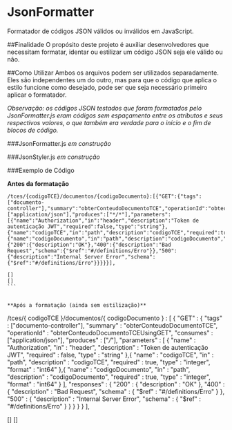 # JsonFormatter
Formatador de códigos JSON válidos ou inválidos em JavaScript.


##Finalidade
  O propósito deste projeto é auxiliar desenvolvedores que necessitam formatar, identar ou estilizar um código JSON seja ele válido ou não.


##Como Utilizar
  Ambos os arquivos podem ser utilizados separadamente. Eles são independentes um do outro, mas para que o código que aplica o estilo funcione como desejado, pode ser que seja necessário primeiro aplicar o formatador.
  
  *Observação: os códigos JSON testados que foram formatados pelo JsonFormatter.js eram códigos sem espaçamento entre os atributos e seus respectivos valores, o que também era verdade para o início e o fim de blocos de código.*
  
###JsonFormatter.js
*em construção*

###JsonStyler.js
*em construção*

###Exemplo de Código


**Antes da formatação**

````
/tces/{codigoTCE}/documentos/{codigoDocumento}:[{"GET":{"tags":["documento-controller"],"summary":"obterConteudoDocumentoTCE","operationId":"obterConteudoDocumentoTCEUsingGET","consumes":["application/json"],"produces":["*/*"],"parameters":[{"name":"Authorization","in":"header","description":"Token de autenticação JWT","required":false,"type":"string"},{"name":"codigoTCE","in":"path","description":"codigoTCE","required":true,"type":"integer","format":"int64"},{"name":"codigoDocumento","in":"path","description":"codigoDocumento","required":true,"type":"integer","format":"int64"}],"responses":{"200":{"description":"OK"},"400":{"description":"Bad Request","schema":{"$ref":"#/definitions/Erro"}},"500":{"description":"Internal Server Error","schema":{"$ref":"#/definitions/Erro"}}}}}],

[]
[]
```


**Após a formatação (ainda sem estilização)**

````
/tces/{
    codigoTCE
}/documentos/{
    codigoDocumento
} : [
    {
        "GET" : {
            "tags" : ["documento-controller"],
            "summary" : "obterConteudoDocumentoTCE",
            "operationId" : "obterConteudoDocumentoTCEUsingGET",
            "consumes" : ["application/json"],
            "produces" : ["*/*"],
            "parameters" : [
                {
                    "name" : "Authorization",
                    "in" : "header",
                    "description" : "Token de autenticação JWT",
                    "required" : false,
                    "type" : "string"
                },{
                    "name" : "codigoTCE",
                    "in" : "path",
                    "description" : "codigoTCE",
                    "required" : true,
                    "type" : "integer",
                    "format" : "int64"
                },{
                    "name" : "codigoDocumento",
                    "in" : "path",
                    "description" : "codigoDocumento",
                    "required" : true,
                    "type" : "integer",
                    "format" : "int64"
                }
            ],
            "responses" : {
                "200" : {
                    "description" : "OK"
                },
                "400" : {
                    "description" : "Bad Request",
                    "schema" : {
                        "$ref" : "#/definitions/Erro"
                    }
                },
                "500" : {
                    "description" : "Internal Server Error",
                    "schema" : {
                        "$ref" : "#/definitions/Erro"
                    }
                }
            }
        }
    }
],

[]
[]
```
